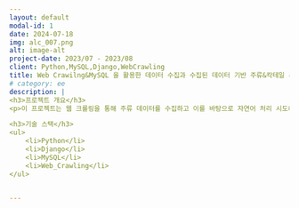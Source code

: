 ```yaml
---
layout: default
modal-id: 1
date: 2024-07-18
img: alc_007.png
alt: image-alt
project-date: 2023/07 - 2023/08
client: Python,MySQL,Django,WebCrawling
title: Web Crawilng&MySQL 을 활용한 데이터 수집과 수집된 데이터 기반 주류&칵테일 추천 # 이야 이게 타이틀 명이네 
# category: ee
description: |
<h3>프로젝트 개요</h3>
<p>이 프로젝트는 웹 크롤링을 통해 주류 데이터를 수집하고 이를 바탕으로 자연어 처리 시도해 보고 API 를 활용하여 주류 추천 및 칵테일 추천&제조 를 구축해본 프로젝트 입니다. </p>

<h3>기술 스택</h3>
<ul>
    <li>Python</li>
    <li>Django</li>
    <li>MySQL</li>
    <li>Web_Crawling</li>
</ul>


---
```

